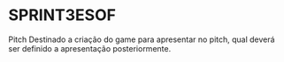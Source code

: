 # SPRINT3ESOF
Pitch
Destinado a criação do game para apresentar no pitch, qual deverá ser definido a apresentação posteriormente.
